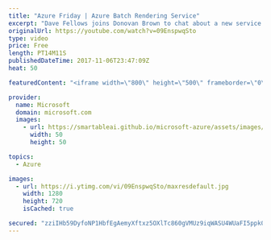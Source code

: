 ```yaml
---
title: "Azure Friday | Azure Batch Rendering Service"
excerpt: "Dave Fellows joins Donovan Brown to chat about a new service called Azure Batch Rendering, which is built on the Azure Batch service to provide capabilities for rendering 3D graphics for film and other visual media projects. The service provides pay-per-use licensing of the commercial applications commonly"
originalUrl: https://youtube.com/watch?v=09EnspwqSto
type: video
price: Free
length: PT14M11S
publishedDateTime: 2017-11-06T23:47:09Z
heat: 50

featuredContent: "<iframe width=\"800\" height=\"500\" frameborder=\"0\" src=\"https://www.youtube.com/embed/09EnspwqSto\" allow=\"accelerometer; autoplay; encrypted-media; gyroscope; picture-in-picture\" allowfullscreen></iframe>"

provider:
  name: Microsoft
  domain: microsoft.com
  images:
    - url: https://smartableai.github.io/microsoft-azure/assets/images/organizations/microsoft.com-50x50.jpg
      width: 50
      height: 50

topics:
  - Azure

images:
  - url: https://i.ytimg.com/vi/09EnspwqSto/maxresdefault.jpg
    width: 1280
    height: 720
    isCached: true

secured: "zziIHb59DyfoNP1HbfEgAemyXftxz5OXlTc860gVMUz9iqWASU4WUaFI5ppk0XacExIUqyP2yehEvbxsh1cA4XvxxalB9y63lpcZvfzFP2UxXE0FdIZG3mEjECV3w7NbRbQG6ZWm9l5Z//sTp483iGCHFpYjAKAR7yXjY3+bATh1jmRR1mahR7nHSAHu9CotM2F3HzK/KgZvgkLPMRR3i7LhNau3ubb2uMh1d2jy/lXrbYOqX2s8yTrUr7xHvcaotSzIXaSZir4OtTHtwo/0K9l3hfbKv8ZfhHA0sRdK0l93k/iOlV5jcfX3XhVF86YnP7c5+ShQnfaKhVriN9ScoGiuVky4+BjP6ax+psraaSXNrw/VS9tVVBSJC11ywC67nGN2MKRL4SNar6Y6yhPPczEUu0RsaXJ2F12Jcy22hMY=;rE5g3ksdpmqtDpFFaCKbig=="
---
```


